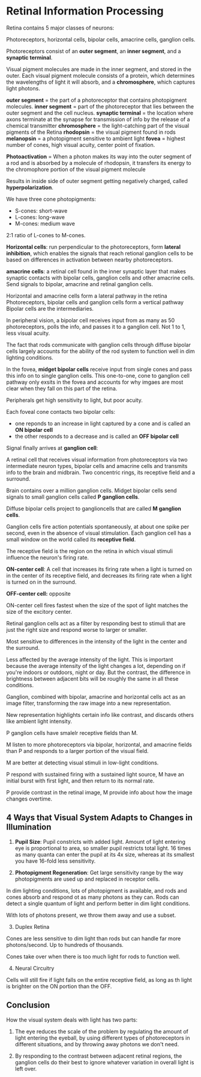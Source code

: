 # Retinal Information Processing

Retina contains 5 major classes of neurons:

Photoreceptors, horizontal cells, bipolar cells, amacrine cells, ganglion cells.

Photoreceptors consist of an **outer segment**, an **inner segment**, and a **synaptic terminal**.

Visual pigment molecules are made in the inner segment, and stored in the outer. Each visual pigment molecule consists of a protein, which determines the wavelengths of light it will absorb, and a **chromosphere**, which captures light photons.

**outer segment** = the part of a photoreceptor that contains photopigment molecules.
**inner segment** = part of the photoreceptor that lies between the outer segment and the cell nucleus.
**synaptic terminal** = the location where axons terminate at the synapse for transmission of info by the release of a chemical transmitter
**chromosphere** = the light-catching part of the visual pigments of the Retina
**rhodopsin** = the visual pigment found in rods
**melanopsin** = a photopigment sensitive to ambient light
**fovea** = highest number of cones, high visual acuity, center point of fixation.

**Photoactivation** = When a photon makes its way into the outer segment of a rod and is absorbed by a molecule of rhodopsin, it transfers its energy to the chromophore portion of the visual pigment molecule

Results in inside side of outer segment getting negatively charged, called **hyperpolarization**.

We have three cone photopigments:

* S-cones: short-wave
* L-cones: long-wave
* M-cones: medium wave

2:1 ratio of L-cones to M-cones.

**Horizontal cells**: run perpendicular to the photoreceptors, form **lateral inhibition**, which enables the signals that reach retional ganglion cells to be based on differences in activation between nearby photoreceptors.

**amacrine cells**: a retinal cell found in the inner synaptic layer that makes synaptic contacts with bipolar cells, ganglion cells and other amacrine cells. Send signals to bipolar, amacrine and retinal ganglion cells.

Horizontal and amacrine cells form a lateral pathway in the retina
Photoreceptors, bipolar cells and ganglion cells form a vertical pathway
Bipolar cells are the intermediaries.

In peripheral vision, a bipolar cell receives input from as many as 50 photoreceptors, polls the info, and passes it to a ganglion cell. Not 1 to 1, less visual acuity.

The fact that rods communicate with ganglion cells through diffuse bipolar cells largely accounts for the ability of the rod system to function well in dim lighting conditions.

In the fovea, **midget bipolar cells** receive input from single cones and pass this info on to single ganglion cells. This one-to-one, cone to ganglion cell pathway only exsits in the fovea and accounts for why imgaes are most clear when they fall on this part of the retina.

Peripherals get high sensitivity to light, but poor acuity.

Each foveal cone contacts two bipolar cells:

* one reponds to an increase in light captured by a cone and is called an **ON bipolar cell**
* the other responds to a decrease and is called an **OFF bipolar cell**

Signal finally arrives at **ganglion cell**:

A retinal cell that receives visual information from photoreceptors via two intermediate neuron types, bipolar cells and amacrine cells and transmits info to the brain and midbrain. Two concentric rings, its receptive field and a surround.

Brain contains over a million ganglion cells. Midget bipolar cells send signals to small ganglion cells called **P ganglion cells**.

Diffuse bipolar cells project to ganglioncells that are called **M ganglion cells**.

Ganglion cells fire action potentials spontaneously, at about one spike per second, even in the absence of visual stimulation. Each ganglion cell has a small window on the world called its **receptive field**.

The receptive field is the region on the retina in which visual stimuli influence the neuron's firing rate.

**ON-center cell**: A cell that increases its firing rate when a light is turned on in the center of its receptive field, and decreases its firing rate when a light is turned on in the surround.

**OFF-center cell:** opposite

ON-center cell fires fastest when the size of the spot of light matches the size of the excitory center.

Retinal ganglion cells act as a filter by responding best to stimuli that are just the right size and respond worse to larger or smaller.

Most sensitive to differences in the intensity of the light in the center and the surround.

Less affected by the average intensity of the light. This is important because the average intensity of the light changes a lot, depending on if you're indoors or outdoors, night or day. But the contrast, the difference in brightness between adjacent bits will be roughly the same in all these conditions.

Ganglion, combined with bipolar, amacrine and horizontal cells act as an image filter, transforming the raw image into a new representation.

New representation highlights certain info like contrast, and discards others like ambient light intensity.

P ganglion cells have smalelr receptive fields than M.

M listen to more photoreceptors via bipolar, horizontal, and amacrine fields than P and responds to a larger portion of the visual field.

M are better at detecting visual stimuli in low-light conditions.

P respond with sustained firing with a sustained light source, M have an initial burst with first light, and then return to its normal rate.

P provide contrast in the retinal image, M provide info about how the image changes overtime.

## 4 Ways that Visual System Adapts to Changes in Illumination

1. **Pupil Size**: Pupil constricts with added light. Amount of light entering eye is proportional to area, so smaller pupil restricts total light. 16 times as many quanta can enter the pupil at its 4x size, whereas at its smallest you have 16-fold less sensitivity.

2. **Photopigment Regeneration**: Get large sensitivity range by the way photopigments are used up and replaced in receptor cells.

In dim lighting conditions, lots of photopigment is available, and rods and cones absorb and respond ot as many photons as they can. Rods can detect a single quantum of light and perform better in dim light conditions.

With lots of photons present, we throw them away and use a subset.

3. Duplex Retina

Cones are less sensitive to dim light than rods but can handle far more photons/second. Up to hundreds of thousands.

Cones take over when there is too much light for rods to function well.

4. Neural Circuitry

Cells will still fire if light falls on the entire receptive field, as long as th light is brighter on the ON portion than the OFF.

## Conclusion

How the visual system deals with light has two parts:

1. The eye reduces the scale of the problem by regulating the amount of light entering the eyeball, by using different types of photoreceptors in different situations, and by throwing away photons we don't need.

2. By responding to the contrast between adjacent retinal regions, the ganglion cells do their best to ignore whatever variation in overall light is left over.
